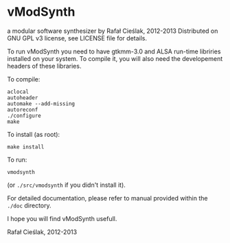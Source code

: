 vModSynth
===
a modular software synthesizer
by Rafał Cieślak, 2012-2013
Distributed on GNU GPL v3 license, see LICENSE file for details.

To run vModSynth you need to have gtkmm-3.0 and ALSA run-time libriries installed on your system.
To compile it, you will also need the developement headers of these libraries.

To compile:

    aclocal
    autoheader
    automake --add-missing
    autoreconf
    ./configure
    make

To install (as root):

    make install

To run:

    vmodsynth

(or `./src/vmodsynth` if you didn't install it).

For detailed documentation, please refer to manual provided within the `./doc` directory.

I hope you will find vModSynth usefull.

Rafał Cieślak, 2012-2013
